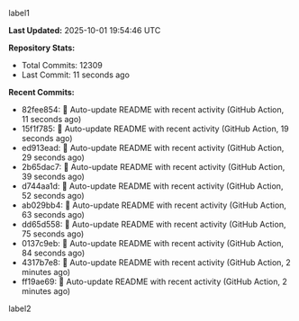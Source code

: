 
label1 
<!-- ACTIVITY_START -->
**Last Updated:** 2025-10-01 19:54:46 UTC

**Repository Stats:**
- Total Commits: 12309
- Last Commit: 11 seconds ago

**Recent Commits:**
- 82fee854: 🤖 Auto-update README with recent activity (GitHub Action, 11 seconds ago)
- 15f1f785: 🤖 Auto-update README with recent activity (GitHub Action, 19 seconds ago)
- ed913ead: 🤖 Auto-update README with recent activity (GitHub Action, 29 seconds ago)
- 2b65dac7: 🤖 Auto-update README with recent activity (GitHub Action, 39 seconds ago)
- d744aa1d: 🤖 Auto-update README with recent activity (GitHub Action, 52 seconds ago)
- ab029bb4: 🤖 Auto-update README with recent activity (GitHub Action, 63 seconds ago)
- dd65d558: 🤖 Auto-update README with recent activity (GitHub Action, 75 seconds ago)
- 0137c9eb: 🤖 Auto-update README with recent activity (GitHub Action, 84 seconds ago)
- 4317b7e8: 🤖 Auto-update README with recent activity (GitHub Action, 2 minutes ago)
- ff19ae69: 🤖 Auto-update README with recent activity (GitHub Action, 2 minutes ago)
<!-- ACTIVITY_END -->

label2
